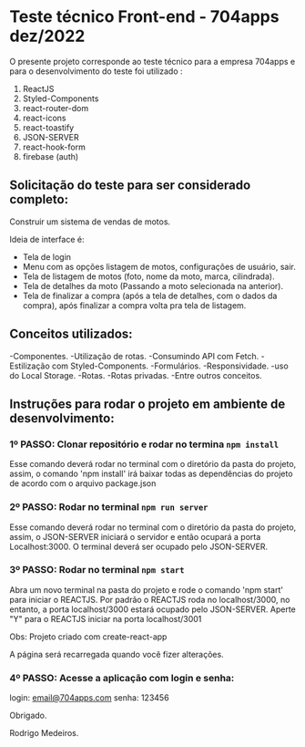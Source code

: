 # Teste técnico Front-end - 704apps dez/2022

O presente projeto corresponde ao teste técnico para a empresa 704apps e para o desenvolvimento do teste foi utilizado :

1. ReactJS
2. Styled-Components
3. react-router-dom
4. react-icons
5. react-toastify
6. JSON-SERVER
7. react-hook-form
8. firebase (auth)

## Solicitação do teste para ser considerado completo:

Construir um sistema de vendas de motos.

Ideia de interface é:

- Tela de login
- Menu com as opções listagem de motos, configurações de usuário, sair.
- Tela de listagem de motos (foto, nome da moto, marca, cilindrada).
- Tela de detalhes da moto (Passando a moto selecionada na anterior).
- Tela de finalizar a compra (após a tela de detalhes, com o dados da compra), após finalizar a compra volta pra tela de listagem.

## Conceitos utilizados:

-Componentes.
-Utilização de rotas.
-Consumindo API com Fetch.
-Estilização com Styled-Components.
-Formulários.
-Responsividade.
-uso do Local Storage.
-Rotas.
-Rotas privadas.
-Entre outros conceitos.

## Instruções para rodar o projeto em ambiente de desenvolvimento:

### 1º PASSO: Clonar repositório e rodar no termina `npm install`

Esse comando deverá rodar no terminal com o diretório da pasta do projeto, assim, o comando 'npm install' irá baixar todas as dependências do
projeto de acordo com o arquivo package.json

### 2º PASSO: Rodar no terminal `npm run server`

Esse comando deverá rodar no terminal com o diretório da pasta do projeto, assim, o JSON-SERVER iniciará o servidor e então ocupará
a porta Localhost:3000. O terminal deverá ser ocupado pelo JSON-SERVER.

### 3º PASSO: Rodar no terminal `npm start`

Abra um novo terminal na pasta do projeto e rode o comando 'npm start' para iniciar o REACTJS. Por padrão o REACTJS roda no localhost/3000,
no entanto, a porta localhost/3000 estará ocupado pelo JSON-SERVER. Aperte "Y" para o REACTJS iniciar na porta localhost/3001

Obs: Projeto criado com create-react-app

A página será recarregada quando você fizer alterações.

### 4º PASSO: Acesse a aplicação com login e senha:

login:
email@704apps.com
senha:
123456

Obrigado.

Rodrigo Medeiros.

